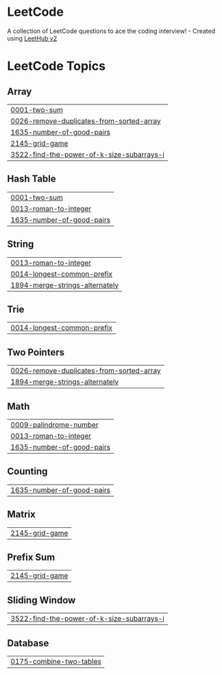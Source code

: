 # LeetCode
A collection of LeetCode questions to ace the coding interview! - Created using [LeetHub v2](https://github.com/arunbhardwaj/LeetHub-2.0)

<!---LeetCode Topics Start-->
# LeetCode Topics
## Array
|  |
| ------- |
| [0001-two-sum](https://github.com/AmeedDarawsheh/LeetCode/tree/master/0001-two-sum) |
| [0026-remove-duplicates-from-sorted-array](https://github.com/AmeedDarawsheh/LeetCode/tree/master/0026-remove-duplicates-from-sorted-array) |
| [1635-number-of-good-pairs](https://github.com/AmeedDarawsheh/LeetCode/tree/master/1635-number-of-good-pairs) |
| [2145-grid-game](https://github.com/AmeedDarawsheh/LeetCode/tree/master/2145-grid-game) |
| [3522-find-the-power-of-k-size-subarrays-i](https://github.com/AmeedDarawsheh/LeetCode/tree/master/3522-find-the-power-of-k-size-subarrays-i) |
## Hash Table
|  |
| ------- |
| [0001-two-sum](https://github.com/AmeedDarawsheh/LeetCode/tree/master/0001-two-sum) |
| [0013-roman-to-integer](https://github.com/AmeedDarawsheh/LeetCode/tree/master/0013-roman-to-integer) |
| [1635-number-of-good-pairs](https://github.com/AmeedDarawsheh/LeetCode/tree/master/1635-number-of-good-pairs) |
## String
|  |
| ------- |
| [0013-roman-to-integer](https://github.com/AmeedDarawsheh/LeetCode/tree/master/0013-roman-to-integer) |
| [0014-longest-common-prefix](https://github.com/AmeedDarawsheh/LeetCode/tree/master/0014-longest-common-prefix) |
| [1894-merge-strings-alternately](https://github.com/AmeedDarawsheh/LeetCode/tree/master/1894-merge-strings-alternately) |
## Trie
|  |
| ------- |
| [0014-longest-common-prefix](https://github.com/AmeedDarawsheh/LeetCode/tree/master/0014-longest-common-prefix) |
## Two Pointers
|  |
| ------- |
| [0026-remove-duplicates-from-sorted-array](https://github.com/AmeedDarawsheh/LeetCode/tree/master/0026-remove-duplicates-from-sorted-array) |
| [1894-merge-strings-alternately](https://github.com/AmeedDarawsheh/LeetCode/tree/master/1894-merge-strings-alternately) |
## Math
|  |
| ------- |
| [0009-palindrome-number](https://github.com/AmeedDarawsheh/LeetCode/tree/master/0009-palindrome-number) |
| [0013-roman-to-integer](https://github.com/AmeedDarawsheh/LeetCode/tree/master/0013-roman-to-integer) |
| [1635-number-of-good-pairs](https://github.com/AmeedDarawsheh/LeetCode/tree/master/1635-number-of-good-pairs) |
## Counting
|  |
| ------- |
| [1635-number-of-good-pairs](https://github.com/AmeedDarawsheh/LeetCode/tree/master/1635-number-of-good-pairs) |
## Matrix
|  |
| ------- |
| [2145-grid-game](https://github.com/AmeedDarawsheh/LeetCode/tree/master/2145-grid-game) |
## Prefix Sum
|  |
| ------- |
| [2145-grid-game](https://github.com/AmeedDarawsheh/LeetCode/tree/master/2145-grid-game) |
## Sliding Window
|  |
| ------- |
| [3522-find-the-power-of-k-size-subarrays-i](https://github.com/AmeedDarawsheh/LeetCode/tree/master/3522-find-the-power-of-k-size-subarrays-i) |
## Database
|  |
| ------- |
| [0175-combine-two-tables](https://github.com/AmeedDarawsheh/LeetCode/tree/master/0175-combine-two-tables) |
<!---LeetCode Topics End-->